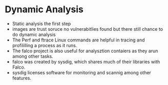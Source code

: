 # Dynamic Analysis

- Static analysis the first step
- images are trust soruce no vulnerabitlies found but there still chance to do dynamic analysis
- The Perf and ftrace Linux commands are helpful in tracing and profililling a process as it runs.
- The falco project is also useful for analysztion contaiers as they arun among other tasks.
- falco was created by sysdig, which shares much of their libraries with Falco.
- sysdig licenses software for monitoring and scannig among other features.
